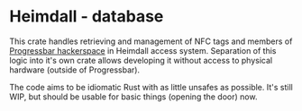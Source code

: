 Heimdall - database
===================

This crate handles retrieving and management of NFC tags and members of [Progressbar hackerspace](https://progressbar.sk) in Heimdall access system.
Separation of this logic into it's own crate allows developing it without access to physical hardware (outside of Progressbar).

The code aims to be idiomatic Rust with as little unsafes as possible. It's still WIP, but should be usable for basic things (opening the door) now.
